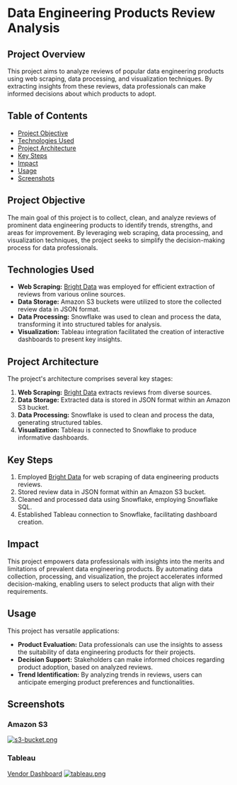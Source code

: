 # Data Engineering Products Review Analysis

## Project Overview

This project aims to analyze reviews of popular data engineering products using web scraping, data processing, and visualization techniques. By extracting insights from these reviews, data professionals can make informed decisions about which products to adopt.

## Table of Contents
- [Project Objective](#project-objective)
- [Technologies Used](#technologies-used)
- [Project Architecture](#project-architecture)
- [Key Steps](#key-steps)
- [Impact](#impact)
- [Usage](#usage)
- [Screenshots](#screenshots)

## Project Objective

The main goal of this project is to collect, clean, and analyze reviews of prominent data engineering products to identify trends, strengths, and areas for improvement. By leveraging web scraping, data processing, and visualization techniques, the project seeks to simplify the decision-making process for data professionals.

## Technologies Used

- **Web Scraping:** [Bright Data](https://brightdata.com/?kw=bright%20data&cpn=388478960&utm_matchtype=e&cq_src=google_ads&cq_cmp=388478960&cq_term=bright%20data&cq_plac=&cq_net=o&cq_plt=gp&utm_matchtype=e&utm_term=bright%20data&utm_campaign=brand_brightdata-all_geos-search_rlsa_mql-kw_en-desktop&utm_source=bing&utm_medium=ppc&utm_content=bright-data-proxy&msclkid=b6fa2fe95deb1211269d4b0a8245b9b8) was employed for efficient extraction of reviews from various online sources.
- **Data Storage:** Amazon S3 buckets were utilized to store the collected review data in JSON format.
- **Data Processing:** Snowflake was used to clean and process the data, transforming it into structured tables for analysis.
- **Visualization:** Tableau integration facilitated the creation of interactive dashboards to present key insights.

## Project Architecture

The project's architecture comprises several key stages:

1. **Web Scraping:** [Bright Data](https://brightdata.com/?kw=bright%20data&cpn=388478960&utm_matchtype=e&cq_src=google_ads&cq_cmp=388478960&cq_term=bright%20data&cq_plac=&cq_net=o&cq_plt=gp&utm_matchtype=e&utm_term=bright%20data&utm_campaign=brand_brightdata-all_geos-search_rlsa_mql-kw_en-desktop&utm_source=bing&utm_medium=ppc&utm_content=bright-data-proxy&msclkid=b6fa2fe95deb1211269d4b0a8245b9b8) extracts reviews from diverse sources.
2. **Data Storage:** Extracted data is stored in JSON format within an Amazon S3 bucket.
3. **Data Processing:** Snowflake is used to clean and process the data, generating structured tables.
4. **Visualization:** Tableau is connected to Snowflake to produce informative dashboards.

## Key Steps

1. Employed [Bright Data](https://brightdata.com/?kw=bright%20data&cpn=388478960&utm_matchtype=e&cq_src=google_ads&cq_cmp=388478960&cq_term=bright%20data&cq_plac=&cq_net=o&cq_plt=gp&utm_matchtype=e&utm_term=bright%20data&utm_campaign=brand_brightdata-all_geos-search_rlsa_mql-kw_en-desktop&utm_source=bing&utm_medium=ppc&utm_content=bright-data-proxy&msclkid=b6fa2fe95deb1211269d4b0a8245b9b8) for web scraping of data engineering products reviews.
2. Stored review data in JSON format within an Amazon S3 bucket.
3. Cleaned and processed data using Snowflake, employing Snowflake SQL.
4. Established Tableau connection to Snowflake, facilitating dashboard creation.

## Impact

This project empowers data professionals with insights into the merits and limitations of prevalent data engineering products. By automating data collection, processing, and visualization, the project accelerates informed decision-making, enabling users to select products that align with their requirements.

## Usage

This project has versatile applications:

- **Product Evaluation:** Data professionals can use the insights to assess the suitability of data engineering products for their projects.
- **Decision Support:** Stakeholders can make informed choices regarding product adoption, based on analyzed reviews.
- **Trend Identification:** By analyzing trends in reviews, users can anticipate emerging product preferences and functionalities.

## Screenshots

### Amazon S3
[![s3-bucket.png](https://i.postimg.cc/YqxnyswX/s3-bucket.png)](https://postimg.cc/VddWJ4vM)

### Tableau
[Vendor Dashboard](https://prod-useast-b.online.tableau.com/#/site/snowflakeproj/views/Project2/VendorDashboard?:iid=1)
[![tableau.png](https://i.postimg.cc/Fz4pTjC5/tableau.png)](https://postimg.cc/zbxTBR10)
